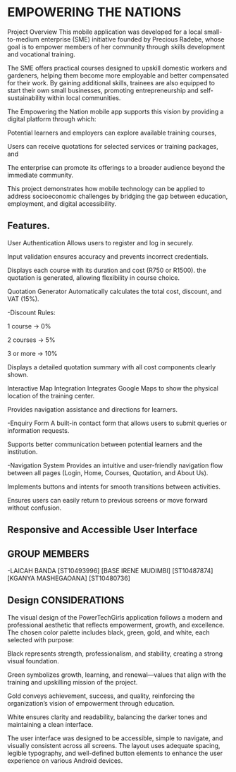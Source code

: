 # EMPOWERING THE NATIONS
Project Overview
This mobile application was developed for a local small-to-medium enterprise (SME) initiative founded by Precious Radebe, whose goal is to empower members of her community through skills development and vocational training.

The SME offers practical courses designed to upskill domestic workers and gardeners, helping them become more employable and better compensated for their work. By gaining additional skills, trainees are also equipped to start their own small businesses, promoting entrepreneurship and self-sustainability within local communities.

The Empowering the Nation mobile app supports this vision by providing a digital platform through which:

Potential learners and employers can explore available training courses,

Users can receive quotations for selected services or training packages, and

The enterprise can promote its offerings to a broader audience beyond the immediate community.

This project demonstrates how mobile technology can be applied to address socioeconomic challenges by bridging the gap between education, employment, and digital accessibility.

## Features.
User Authentication
Allows users to register and log in securely.

Input validation ensures accuracy and prevents incorrect credentials.


Displays each course with its duration and cost (R750 or R1500).
the quotation is generated, allowing flexibility in course choice.

Quotation Generator
Automatically calculates the total cost, discount, and VAT (15%).

-Discount Rules:

1 course → 0%

2 courses → 5%

3 or more → 10%

Displays a detailed quotation summary with all cost components clearly shown.

Interactive Map Integration
Integrates Google Maps to show the physical location of the training center.

Provides navigation assistance and directions for learners.

-Enquiry Form
A built-in contact form that allows users to submit queries or information requests.

Supports better communication between potential learners and the institution.


-Navigation System
Provides an intuitive and user-friendly navigation flow between all pages (Login, Home, Courses, Quotation, and About Us).

Implements buttons and intents for smooth transitions between activities.

Ensures users can easily return to previous screens or move forward without confusion. 

## Responsive and Accessible User Interface

## GROUP MEMBERS
-LAICAH BANDA [ST10493996] [BASE IRENE MUDIMBI] [ST10487874] [KGANYA MASHEGAOANA] [ST10480736]

## Design CONSIDERATIONS
The visual design of the PowerTechGirls application follows a modern and professional aesthetic that reflects empowerment, growth, and excellence. The chosen color palette includes black, green, gold, and white, each selected with purpose:

Black represents strength, professionalism, and stability, creating a strong visual foundation.

Green symbolizes growth, learning, and renewal—values that align with the training and upskilling mission of the project.

Gold conveys achievement, success, and quality, reinforcing the organization’s vision of empowerment through education.

White ensures clarity and readability, balancing the darker tones and maintaining a clean interface.

The user interface was designed to be accessible, simple to navigate, and visually consistent across all screens. The layout uses adequate spacing, legible typography, and well-defined button elements to enhance the user experience on various Android devices.
